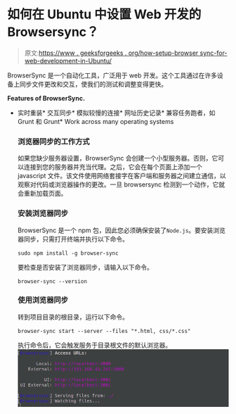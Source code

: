 # 如何在 Ubuntu 中设置 Web 开发的 Browsersync？

> 原文:[https://www . geeksforgeeks . org/how-setup-browser sync-for-web-development-in-Ubuntu/](https://www.geeksforgeeks.org/how-to-setup-browsersync-for-web-development-in-ubuntu/)

BrowserSync 是一个自动化工具，广泛用于 web 开发。这个工具通过在许多设备上同步文件更改和交互，使我们的测试和调整变得更快。

**Features of BrowserSync.**

*   实时重装*   交互同步*   模拟较慢的连接*   网址历史记录*   兼容任务跑者，如 Grunt 和 Grunt*   Work across many operating systems

    ### 浏览器同步的工作方式

    如果您缺少服务器设置，BrowserSync 会创建一个小型服务器。否则，它可以连接到您的服务器并充当代理。之后，它会在每个页面上添加一个 javascript 文件。该文件使用网络套接字在客户端和服务器之间建立通信，以观察对代码或浏览器操作的更改。一旦 browsersync 检测到一个动作，它就会重新加载页面。

    ### 安装浏览器同步

    BrowserSync 是一个 npm 包，因此您必须确保安装了`Node.js`。要安装浏览器同步，只需打开终端并执行以下命令。

    ```
    sudo npm install -g browser-sync

    ```

    要检查是否安装了浏览器同步，请输入以下命令。

    ```
    browser-sync --version

    ```

    ### 使用浏览器同步

    转到项目目录的根目录，运行以下命令。

    ```
    browser-sync start --server --files "*.html, css/*.css"

    ```

    执行命令后，它会触发服务于目录根文件的默认浏览器。
    ![browser-sync-start](img/b65b71344bea3d39f3d1343931123971.png)